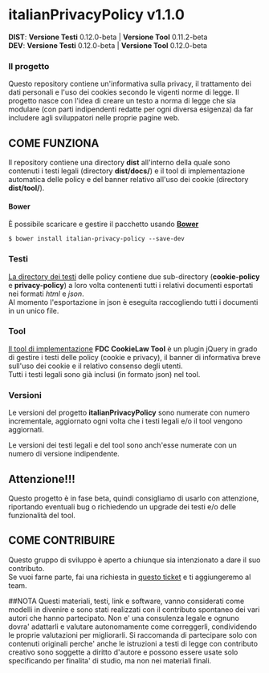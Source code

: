 # italianPrivacyPolicy v1.1.0

**DIST**: **Versione Testi** 0.12.0-beta | **Versione Tool** 0.11.2-beta<br>
**DEV**: **Versione Testi** 0.12.0-beta | **Versione Tool** 0.12.0-beta

### Il progetto
Questo repository contiene un'informativa sulla privacy, il trattamento dei dati personali e l'uso dei cookies secondo le vigenti norme di legge.
Il progetto nasce con l'idea di creare un testo a norma di legge che sia modulare (con parti indipendenti redatte per ogni diversa esigenza) da far includere agli sviluppatori nelle proprie pagine web.

## COME FUNZIONA
Il repository contiene una directory **dist** all'interno della quale sono contenuti i testi legali (directory **dist/docs/**) e il tool di implementazione automatica delle policy e del banner relativo all'uso dei cookie (directory **dist/tool/**).

#### Bower
&Egrave; possibile scaricare e gestire il pacchetto usando **[Bower](http://bower.io/)**

`$ bower install italian-privacy-policy --save-dev`

### Testi
[La directory dei testi](https://github.com/FattiDiCookies/italianPrivacyPolicy/tree/master/dist/docs) delle policy contiene due sub-directory (**cookie-policy** e **privacy-policy**) a loro volta contenenti tutti i relativi documenti esportati nei formati *html* e *json*.<br>
Al momento l'esportazione in json è eseguita raccogliendo tutti i documenti in un unico file.

### Tool
[Il tool di implementazione](https://github.com/FattiDiCookies/italianPrivacyPolicy/tree/master/dist/tool) **FDC CookieLaw Tool** è un plugin jQuery in grado di gestire i testi delle policy (cookie e privacy), il banner di informativa breve sull'uso dei cookie e il relativo consenso degli utenti.<br>
Tutti i testi legali sono già inclusi (in formato json) nel tool.

### Versioni 

Le versioni del progetto **italianPrivacyPolicy** sono numerate con numero incrementale, aggiornato ogni volta che i testi legali e/o il tool vengono aggiornati.

Le versioni dei testi legali e del tool sono anch'esse numerate con un numero di versione indipendente.

## Attenzione!!!
Questo progetto è in fase beta, quindi consigliamo di usarlo con attenzione, riportando eventuali bug o richiedendo un upgrade dei testi e/o delle funzionalità del tool.

## COME CONTRIBUIRE
Questo gruppo di sviluppo è aperto a chiunque sia intenzionato a dare il suo contributo.<br>
Se vuoi farne parte, fai una richiesta in [questo ticket](https://github.com/FattiDiCookies/italianPrivacyPolicy/issues/1) e ti aggiungeremo al team. 


##NOTA 
Questi materiali, testi, link e software, vanno considerati come modelli in divenire e sono stati realizzati con il contributo spontaneo dei vari autori che hanno partecipato. Non e' una consulenza legale e ognuno dovra' adattarli e valutare autonomamente come correggerli, condividendo le proprie valutazioni per migliorarli. Si raccomanda di partecipare solo con contenuti originali perche' anche le istruzioni a testi di legge con contributo creativo sono soggette a diritto d'autore e possono essere usate solo specificando per finalita' di studio, ma non nei materiali finali.
